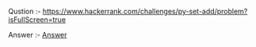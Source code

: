 Qustion :- https://www.hackerrank.com/challenges/py-set-add/problem?isFullScreen=true

Answer :- [Answer](https://github.com/Shripad735/CodingProblems/blob/main/Hackerrank/setadd/setadd.py)
